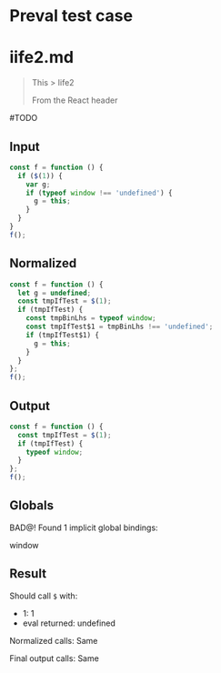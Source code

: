 # Preval test case

# iife2.md

> This > Iife2
>
> From the React header

#TODO

## Input

`````js filename=intro
const f = function () {
  if ($(1)) {
    var g;
    if (typeof window !== 'undefined') {
      g = this;
    }
  }
}
f();
`````

## Normalized

`````js filename=intro
const f = function () {
  let g = undefined;
  const tmpIfTest = $(1);
  if (tmpIfTest) {
    const tmpBinLhs = typeof window;
    const tmpIfTest$1 = tmpBinLhs !== 'undefined';
    if (tmpIfTest$1) {
      g = this;
    }
  }
};
f();
`````

## Output

`````js filename=intro
const f = function () {
  const tmpIfTest = $(1);
  if (tmpIfTest) {
    typeof window;
  }
};
f();
`````

## Globals

BAD@! Found 1 implicit global bindings:

window

## Result

Should call `$` with:
 - 1: 1
 - eval returned: undefined

Normalized calls: Same

Final output calls: Same
